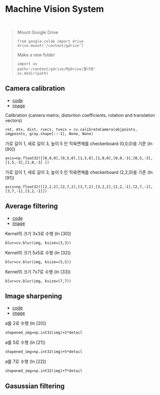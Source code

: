 # Machine Vision System
<br>

> Mount Google Drive
>```
>from google.colab import drive
>drive.mount('/content/gdrive’)
>```
>
> Make a new folder 
>```
>import os
>path='/content/gdrive/MyDrive/폴더명'
>os.mkdir(path)
>```

## Camera calibration 
- [code](https://github.com/aaliyahee/MachineVision/blob/main/CameraCalibration.ipynb)<br>
- [image](https://github.com/aaliyahee/MachineVision/issues/1)

Calibration (camera matrix, distortion coefficients, rotation and translation vectors)
```
ret, mtx, dist, rvecs, tvecs = cv.calibrateCamera(objpoints, imgpoints, gray.shape[::-1], None, None)
```
가로 길이 1, 세로 길이 3, 높이 5 인 직육면체를 checkerboard (0,0,0)을 기준 (In [90])
```
axis=np.float32([[0,0,0],[0,5,0],[1,5,0],[1,0,0],[0,0,-3],[0,5,-3],[1,5,-3],[1,0,-3] ])
```
가로 길이 1, 세로 길이 3, 높이 5 인 직육면체를 checkerboard (2,2,0)을 기준 (In [91])
```
axis=np.float32([[2,2,2],[2,7,2],[3,7,2],[3,2,2],[2,2,-1],[2,7,-1],[3,7,-1],[3,2,-1]])
```

## Average filtering
- [code](https://github.com/aaliyahee/MachineVision/blob/main/AverageFiltering.ipynb)
- [image](https://github.com/aaliyahee/MachineVision/issues/2)

Kernel의 크기 3x3로 수행 (In [30])
```
blur=cv.blur(img, ksize=(3,3))
```
Kernel의 크기 5x5로 수행 (In [32])
```
blur=cv.blur(img, ksize=(5,5))
```
Kernel의 크기 7x7로 수행 (In [33])
```
blur=cv.blur(img, ksize=(7,7))
```

## Image sharpening
- [code](https://github.com/aaliyahee/MachineVision/commit/74bfa7ae725849ba2efc4a5ec4584be88df17628)
- [image](https://github.com/aaliyahee/MachineVision/issues/3)

𝛼를 2로 수행 (In [20])
```
shapened_img=np.int32(img)+2*detail 
```
𝛼를 5로 수행 (In [21])
```
shapened_img=np.int32(img)+5*detail 
```
𝛼를 7로 수행 (In [22])
```
shapened_img=np.int32(img)+7*detail 
```

## Gasussian filtering
